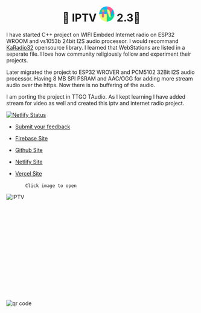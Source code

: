 
<h1 align='center'>🌟 IPTV <a href="https://kunsh13.github.io/iptv/"><img src="/img/favicon_round.png" width="40" height="40"></a> 2.3🌟</h1>

I have started C++ project on WIFI Embded Internet radio on ESP32 WROOM and vs1053b 24bit I2S audio processor. I would recommand [KaRadio32](https://github.com/karawin/Ka-Radio32) opensource library. I learned that WebStations are listed in a seperate file. I love how community religiously follow and experiment their projects. 

Later migrated the project to ESP32 WROVER and PCM5102 32Bit I2S audio processor. Having 8 MB SPI PSRAM and AAC/OGG for adding more stream audio over the https. Now there is no buffering of the audio.

I am porting the project in TTGO TAudio.
As I kept learning I have added stream for video as well and created this iptv and internet radio project.



[![Netlify Status](https://api.netlify.com/api/v1/badges/b649cddc-2888-4ee6-9391-fa6be667a902/deploy-status)](https://app.netlify.com/sites/kunsh13/deploys)

- [Submit your feedback](https://github.com/kunsh13/iptv/discussions)

- [Firebase Site ](https://kunsh13-iptv.firebaseapp.com/)

- [Github Site](https://kunsh13.github.io/iptv/)
- [Netlify Site](https://kunsh13.netlify.app/)
- [Vercel Site](https://iptv13.vercel.app)

```       Click image to open```

[<img align="left" alt="IPTV" width="500px" height="281px" src="img/banner.png" />][site]

[site]: https://kunsh13.github.io/iptv/


[<img align="left" alt="qr code" width="281px" height="281px" src="img/qr_c.png" />][site]
<br>

